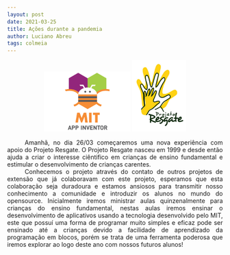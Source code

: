 ```yaml
---
layout: post
date: 2021-03-25
title: Ações durante a pandemia
author: Luciano Abreu
tags: colmeia
---
```



<p style="text-align: center">
    <img src="/assets/img/MITappInventor.png" width="40%">
    <img src="/assets/img/logoProjetoResgate.jpg" width="25%">
    
<div style="text-align: justify">⠀⠀⠀⠀Amanhã, no dia 26/03 começaremos uma nova experiência com apoio do Projeto Resgate. O Projeto Resgate nasceu em 1999 e desde então ajuda a criar o interesse ciêntifico em crianças de ensino fundamental e estimular o desenvolvimento de crianças carentes.</div> 
<div style="text-align: justify">⠀⠀⠀⠀Conhecemos o projeto através do contato de outros projetos de extensão que já colaboravam com este projeto, esperamos que esta colaboração seja duradoura e estamos ansiosos para transmitir nosso conhecimento a comunidade e introduzir os alunos no mundo do opensource. Inicialmente iremos ministrar aulas quinzenalmente para crianças do ensino fundamental, nestas aulas iremos ensinar o desenvolvimento de aplicativos usando a tecnologia desenvolvido pelo MIT, este que possuí uma forma de programar muito simples e eficaz pode ser ensinado até a crianças devido a facilidade de aprendizado da programação em blocos, porém se trata de uma ferramenta poderosa que iremos explorar ao logo deste ano com nossos futuros alunos!</div> 
